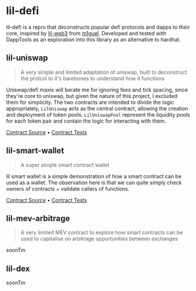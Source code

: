 # lil-defi

lil-defi is a repro that deconstructs popular defi protocols and dapps to their core, inspired by [lil-web3](https://github.com/m1guelpf/lil-web3) from [m1guel](https://twitter.com/m1guelpf). Developed and tested with DappTools as an exploration into this library as an alternative to hardhat.

## lil-uniswap

> A very simple and limited adaptation of uniswap, built to deconstruct the protcol to it's barebones to understand how it functions

Uniswap/defi maxis will berate me for ignoring fees and tick spacing, since they're core to uniswap, but given the nature of this project, I excluded them for simplicity. The two contracts are intended to divide the logic appropriately, `LilUniswap` acts as the central contract, allowing the creation and deployment of token pools. `LilUniswapPool` represent the liquidity pools for each token pair and contain the logic for interacting with them. 

[Contract Source](src/LilUniswap.sol) • [Contract Tests](src/LilUniswap.t.sol)

## lil-smart-wallet

> A super simple smart contract wallet

lil smart wallet is a simple demonstration of how a smart contract can be used as a wallet. The observation here is that we can quite simply check owners of contracts + validate callers of functions.

[Contract Source](src/LilSmartWallet.sol) • [Contract Tests](src/LilSmartWallet.t.sol)

## lil-mev-arbitrage

> A very limited MEV contract to explore how smart contracts can be used to capitalise on arbitrage oppurtunities between exchanges

soonTm
## lil-dex

> 

soonTm

